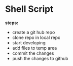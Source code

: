 # Shell Script

**steps:**
* create a git hub repo
* clone repo in local repo
* start developing
* add files to temp area
* commit the changes
* push the changes to github